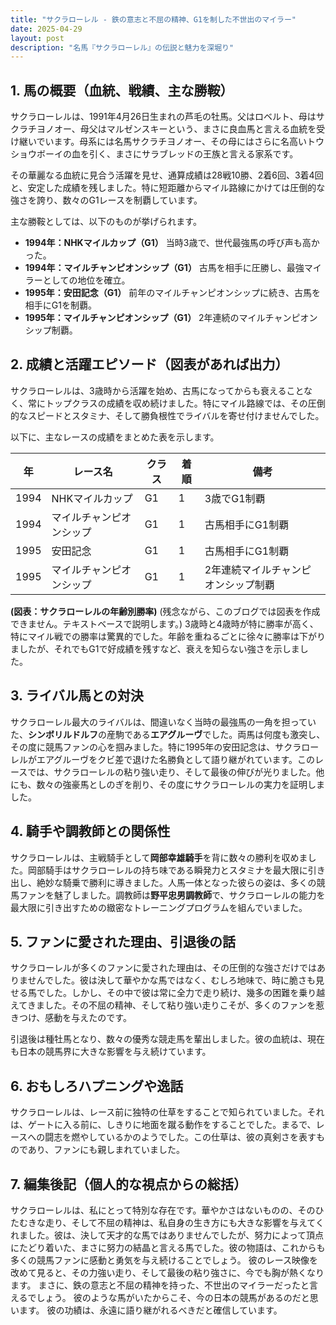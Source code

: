 ```yaml
---
title: "サクラローレル - 鉄の意志と不屈の精神、G1を制した不世出のマイラー"
date: 2025-04-29
layout: post
description: "名馬『サクラローレル』の伝説と魅力を深堀り"
---
```


## 1. 馬の概要（血統、戦績、主な勝鞍）

サクラローレルは、1991年4月26日生まれの芦毛の牡馬。父はロベルト、母はサクラチヨノオー、母父はマルゼンスキーという、まさに良血馬と言える血統を受け継いでいます。母系には名馬サクラチヨノオー、その母にはさらに名高いトウショウボーイの血を引く、まさにサラブレッドの王族と言える家系です。

その華麗なる血統に見合う活躍を見せ、通算成績は28戦10勝、2着6回、3着4回と、安定した成績を残しました。特に短距離からマイル路線にかけては圧倒的な強さを誇り、数々のG1レースを制覇しています。

主な勝鞍としては、以下のものが挙げられます。

* **1994年：NHKマイルカップ（G1）**  当時3歳で、世代最強馬の呼び声も高かった。
* **1994年：マイルチャンピオンシップ（G1）**  古馬を相手に圧勝し、最強マイラーとしての地位を確立。
* **1995年：安田記念（G1）**  前年のマイルチャンピオンシップに続き、古馬を相手にG1を制覇。
* **1995年：マイルチャンピオンシップ（G1）**  2年連続のマイルチャンピオンシップ制覇。


## 2. 成績と活躍エピソード（図表があれば出力）

サクラローレルは、3歳時から活躍を始め、古馬になってからも衰えることなく、常にトップクラスの成績を収め続けました。特にマイル路線では、その圧倒的なスピードとスタミナ、そして勝負根性でライバルを寄せ付けませんでした。

以下に、主なレースの成績をまとめた表を示します。

| 年 | レース名          | クラス | 着順 | 備考                                     |
|---|-----------------|-------|------|-----------------------------------------|
| 1994 | NHKマイルカップ   | G1    | 1    | 3歳でG1制覇                             |
| 1994 | マイルチャンピオンシップ | G1    | 1    | 古馬相手にG1制覇                       |
| 1995 | 安田記念          | G1    | 1    | 古馬相手にG1制覇                       |
| 1995 | マイルチャンピオンシップ | G1    | 1    | 2年連続マイルチャンピオンシップ制覇     |


**(図表：サクラローレルの年齢別勝率)**  (残念ながら、このブログでは図表を作成できません。テキストベースで説明します。)  3歳時と4歳時が特に勝率が高く、特にマイル戦での勝率は驚異的でした。年齢を重ねるごとに徐々に勝率は下がりましたが、それでもG1で好成績を残すなど、衰えを知らない強さを示しました。


## 3. ライバル馬との対決

サクラローレル最大のライバルは、間違いなく当時の最強馬の一角を担っていた、**シンボリルドルフ**の産駒である**エアグルーヴ**でした。両馬は何度も激突し、その度に競馬ファンの心を掴みました。特に1995年の安田記念は、サクラローレルがエアグルーヴをクビ差で退けた名勝負として語り継がれています。このレースでは、サクラローレルの粘り強い走り、そして最後の伸びが光りました。他にも、数々の強豪馬としのぎを削り、その度にサクラローレルの実力を証明しました。


## 4. 騎手や調教師との関係性

サクラローレルは、主戦騎手として**岡部幸雄騎手**を背に数々の勝利を収めました。岡部騎手はサクラローレルの持ち味である瞬発力とスタミナを最大限に引き出し、絶妙な騎乗で勝利に導きました。人馬一体となった彼らの姿は、多くの競馬ファンを魅了しました。調教師は**野平忠男調教師**で、サクラローレルの能力を最大限に引き出すための緻密なトレーニングプログラムを組んでいました。


## 5. ファンに愛された理由、引退後の話

サクラローレルが多くのファンに愛された理由は、その圧倒的な強さだけではありませんでした。彼は決して華やかな馬ではなく、むしろ地味で、時に脆さも見せる馬でした。しかし、その中で彼は常に全力で走り続け、幾多の困難を乗り越えてきました。その不屈の精神、そして粘り強い走りこそが、多くのファンを惹きつけ、感動を与えたのです。

引退後は種牡馬となり、数々の優秀な競走馬を輩出しました。彼の血統は、現在も日本の競馬界に大きな影響を与え続けています。


## 6. おもしろハプニングや逸話

サクラローレルは、レース前に独特の仕草をすることで知られていました。それは、ゲートに入る前に、しきりに地面を蹴る動作をすることでした。まるで、レースへの闘志を燃やしているかのようでした。この仕草は、彼の真剣さを表すものであり、ファンにも親しまれていました。


## 7. 編集後記（個人的な視点からの総括）

サクラローレルは、私にとって特別な存在です。華やかさはないものの、そのひたむきな走り、そして不屈の精神は、私自身の生き方にも大きな影響を与えてくれました。彼は、決して天才的な馬ではありませんでしたが、努力によって頂点にたどり着いた、まさに努力の結晶と言える馬でした。彼の物語は、これからも多くの競馬ファンに感動と勇気を与え続けることでしょう。  彼のレース映像を改めて見ると、その力強い走り、そして最後の粘り強さに、今でも胸が熱くなります。  まさに、鉄の意志と不屈の精神を持った、不世出のマイラーだったと言えるでしょう。  彼のような馬がいたからこそ、今の日本の競馬があるのだと思います。  彼の功績は、永遠に語り継がれるべきだと確信しています。
